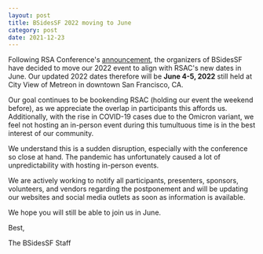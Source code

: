 ```yaml
---
layout: post
title: BSidesSF 2022 moving to June
category: post
date: 2021-12-23
---
```


Following RSA Conference's [announcement](https://www.rsaconference.com/library/press-release/rsa-conference-2022-moves-to-june), the organizers of BSidesSF have decided to move our 2022 event to align with RSAC's new dates in June. Our updated 2022 dates therefore will be **June 4-5, 2022** still held at City View of Metreon in downtown San Francisco, CA.

Our goal continues to be bookending RSAC (holding our event the weekend before), as we appreciate the overlap in participants this affords us. Additionally, with the rise in COVID-19 cases due to the Omicron variant, we feel not hosting an in-person event during this tumultuous time is in the best interest of our community.

We understand this is a sudden disruption, especially with the conference so close at hand. The pandemic has unfortunately caused a lot of unpredictability with hosting in-person events.

We are actively working to notify all participants, presenters, sponsors, volunteers, and vendors regarding the postponement and will be updating our websites and social media outlets as soon as information is available.

We hope you will still be able to join us in June.

Best,

The BSidesSF Staff
